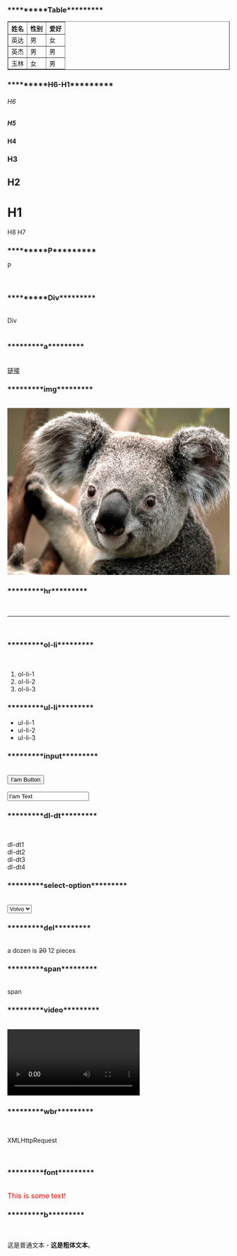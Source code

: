 <html>
<h3>*********Table*********</h3>
<table border="1" style="border-collapse:collapse">
    <tr>
        <th>姓名</th>
        <th>性别</th>
        <th>爱好</th>
    </tr>
    <tr>
        <td>英达</td>
        <td>男</td>
        <td>女</td>
    </tr>
     <tr>
        <td>英杰</td>
        <td>男</td>
        <td>男</td>
    </tr>
     <tr>
        <td>玉林</td>
        <td>女</td>
        <td>男</td>
    </tr>
</table>
<h3>*********H6-H1*********</h3>

<h6>H6</h6>
<h5>H5</h5>
<h4>H4</h4>
<h3>H3</h3>
<h2>H2</h2>
<h1>H1</h1>
<h8>H8</h8>
<h7>H7</h7>
<h3>*********P*********</h3>
<p>P</p><br />
<h3>*********Div*********</h3><br />
<div>Div</div><br />
<h3>*********a*********</h3><br />
<a href="http://www.baidu.com">链接</a><br />
<h3>*********img*********</h3><br />
<img src="Images/Koala.jpg" /><br />
<h3>*********hr*********</h3><br />
<hr /><br />
<h3>*********ol-li*********</h3><br />
<ol>
   <li>ol-li-1</li>
   <li>ol-li-2</li>
   <li>ol-li-3</li>
</ol>
<h3>*********ul-li*********</h3>
<ul>
   <li>ul-li-1</li>
   <li>ul-li-2</li>
   <li>ul-li-3</li>
</ul>
<h3>*********input*********</h3><br />
<input type="button" value="I'am Button" /><br /><br />
<input type="text" value="I'am Text" /><br />

<h3>*********dl-dt*********</h3><br />
<dl>
    <dt>dl-dt1</dt>
    <dt>dl-dt2</dt>
    <dt>dl-dt3</dt>
    <dt>dl-dt4</dt>
</dl>
<h3>*********select-option*********</h3><br />
<select>
  <option value ="volvo">Volvo</option>
  <option value ="saab">Saab</option>
  <option value="opel">Opel</option>
  <option value="audi">Audi</option>
</select><br />
<h3>*********del*********</h3><br />
a dozen is <del>20</del> 12 pieces<br />

<h3>*********span*********</h3><br />
<span> span </span><br />

<h3>*********video*********</h3><br />
<video src="https://sec.ch9.ms/ch9/4ce4/817a99cc-24da-4689-83a8-bd5aa1c54ce4/VSToolboxContainers_high.mp4" controls="controls">
您的浏览器不支持 video 标签。
</video><br />
<h3>*********wbr*********</h3><br />
<p>
 XML<wbr>Http<wbr>Request
</p><br />
<h3>*********font*********</h3><br />
<font size="3" color="red">This is some text!</font>

<h3>*********b*********</h3><br />
<p>这是普通文本 - <b>这是粗体文本</b>。</p><br />

</html>
